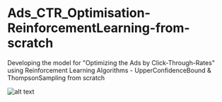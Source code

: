 # Ads_CTR_Optimisation-ReinforcementLearning-from-scratch
Developing the model for "Optimizing the Ads by Click-Through-Rates" using Reinforcement Learning Algorithms - UpperConfidenceBound &amp; ThompsonSampling from scratch

![alt text](https://github.com/BalaMungala/Ads_CTR_Optimisation-ReinforcementLearning-from-scratch/ths.png)

